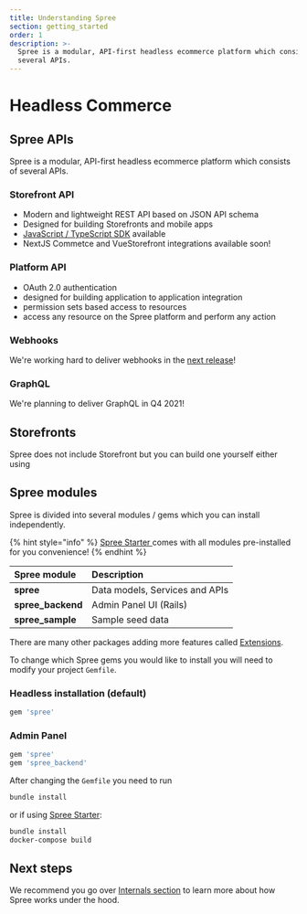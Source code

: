 ```yaml
---
title: Understanding Spree
section: getting_started
order: 1
description: >-
  Spree is a modular, API-first headless ecommerce platform which consists of
  several APIs.
---
```


# Headless Commerce

## Spree APIs

Spree is a modular, API-first headless ecommerce platform which consists of several APIs.

### Storefront API

* Modern and lightweight REST API based on JSON API schema
* Designed for building Storefronts and mobile apps
* [JavaScript / TypeScript SDK](https://github.com/spree/spree-storefront-api-v2-js-sdk) available
* NextJS Commetce and VueStorefront integrations available soon!

### Platform API

* OAuth 2.0 authentication
* designed for building application to application integration
* permission sets based access to resources
* access any resource on the Spree platform and perform any action

### Webhooks

We're working hard to deliver webhooks in the [next release](https://github.com/spree/spree/milestone/45)!

### GraphQL

We're planning to deliver GraphQL in Q4 2021!

## Storefronts

Spree does not include Storefront but you can build one yourself either using 

## Spree modules

Spree is divided into several modules / gems which you can install independently. 

{% hint style="info" %}
[Spree Starter ](https://github.com/spree/spree_starter)comes with all modules pre-installed for you convenience!
{% endhint %}

| Spree module | Description |
| :--- | :--- |
| **spree** | Data models, Services and APIs |
| **spree\_backend** | Admin Panel UI \(Rails\) |
| **spree\_sample** | Sample seed data |

There are many other packages adding more features called [Extensions](../extensions/extensions.md).

To change which Spree gems you would like to install you will need to modify your project `Gemfile`.

### Headless installation \(default\)

```ruby
gem 'spree'
```

### Admin Panel

```ruby
gem 'spree'
gem 'spree_backend'
```

After changing the `Gemfile` you need to run

```bash
bundle install
```

or if using [Spree Starter](https://github.com/spree/spree_starter):

```bash
bundle install
docker-compose build
```

## Next steps

We recommend you go over [Internals section](../internals/stores.md) to learn more about how Spree works under the hood.

